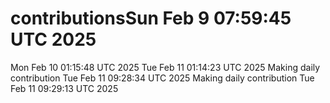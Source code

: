# contributionsSun Feb  9 07:59:45 UTC 2025
Mon Feb 10 01:15:48 UTC 2025
Tue Feb 11 01:14:23 UTC 2025
Making daily contribution
Tue Feb 11 09:28:34 UTC 2025
Making daily contribution
Tue Feb 11 09:29:13 UTC 2025
